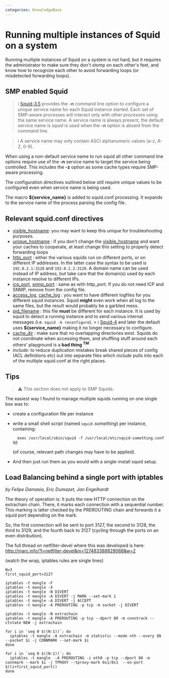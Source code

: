 ```yaml
---
categories: KnowledgeBase
---
```

# Running multiple instances of Squid on a system

Running multiple instances of Squid on a system is not hard, but it
requires the administrator to make sure they don't stomp on each other's
feet, and know how to recognize each other to avoid forwarding loops (or
misdetected forwarding loops).

## SMP enabled Squid

> :information_source:
  [Squid-3.5](/Releases/Squid-3.5)
  provides the **-n** command line option to configure a unique service
  name for each Squid instance started. Each set of SMP-aware processes
  will interact only with other processes using the same service name. A
  service name is always present, the default service name is *squid* is
used when the **-n** option is absent from the command line.

> :information_source:
    A service name may only contain ASCI alphanumeric values (a-z, A-Z,
    0-9).

When using a non-default service name to run squid all other command
line options require use of the **-n** service name to target the
service being controlled. This includes the **-z** option as some cache
types require SMP-aware processing.

The configuration directives outlined below still require unique values
to be configured even when service name is being used.

The macro **${service_name}** is added to squid.conf processing. It
expands to the service name of the process parsing the config file.

## Relevant squid.conf directives

- [visible_hostname](http://www.squid-cache.org/Doc/config/visible_hostname):
    you may want to keep this unique for troubleshooting purposes.
- [unique_hostname](http://www.squid-cache.org/Doc/config/unique_hostname) :
    if you don't change the
    [visible_hostname](http://www.squid-cache.org/Doc/config/visible_hostname)
    and want your caches to cooperate, at least change this setting
    to properly detect forwarding loops
- [http_port](http://www.squid-cache.org/Doc/config/http_port) :
    either the various squids run on different ports, or on
    different IP addresses. In the latter case the syntax to be used
    is `192.0.2.1:3128` and `192.0.2.2:3128`. A domain name can be
    used instead of IP address, but take care that the domain(s)
    used by each instance resolve to different IPs.
- [icp_port](http://www.squid-cache.org/Doc/config/icp_port),
    [snmp_port](http://www.squid-cache.org/Doc/config/snmp_port) :
     same as with http_port. If you do not need ICP and SNMP, remove
    from the config file.
- [access_log](http://www.squid-cache.org/Doc/config/access_log),
    [cache_log](http://www.squid-cache.org/Doc/config/cache_log) :
    you want to have different logfiles for you different squid
    instances. Squid **might** even work when all log to the same
    files, but the result would probably be a garbled mess.
- [pid_filename](http://www.squid-cache.org/Doc/config/pid_filename) :
    this file **must** be different for each instance. It is used by
    squid to detect a running instance and to send various internal
    messages (i.e. `squid -k reconfigure`).
        > :information_source: [Squid-4](/Releases/Squid-4)
            and later the default uses **${service_name}** making it no
            longer necessary to configure.
- [cache_dir](http://www.squid-cache.org/Doc/config/cache_dir) :
    make sure that no overlapping directories exist. Squids do not
    coordinate when accessing them, and shuffling stuff around each
    others' playground is a **bad thing <sup>TM</sup>**
- _include_:
    to reduce duplication mistakes break shared pieces of config
    (ACL definitions etc) out into separate files which
    _include_ pulls
    into each of the multiple squid.conf at the right places.

## Tips

> :warning:
    This section does not apply to SMP Squids.

The easiest way I found to manage multiple squids running on one single
box was to:
- create a configuration file per instance
- write a small shell script (named `squid-`*something*) per instance,
    containing:

        exec /usr/local/sbin/squid -f /usr/local/etc/squid-something.conf $@

    (of course, relevant path changes may have to be applied).
- And then just run them as you would with a single-install squid setup.

## Load Balancing behind a single port with iptables

*by Felipe Damasio, Eric Dumazet, Jan Engelhardt*

The theory of operation is: It puts the new HTTP connection on the
extrachain chain. There, it marks each connection with a sequential
number. This marking is latter checked by the PREROUTING chain and
forwards it a squid port depending on the mark.

So, the first connection will be sent to port 3127, the second to 3128,
the third to 3129, and the fourth back to 3127 (cycling through the
ports on an even distribution).

The full thread on netfilter-devel where this was developed is here:
<http://marc.info/?l=netfilter-devel&m=127483388828088&w=2>

(watch the wrap, iptables rules are single lines)

    N=3
    first_squid_port=3127

    iptables -t mangle -F
    iptables -t mangle -X
    iptables -t mangle -N DIVERT
    iptables -t mangle -A DIVERT -j MARK --set-mark 1
    iptables -t mangle -A DIVERT -j ACCEPT
    iptables -t mangle -A PREROUTING -p tcp -m socket -j DIVERT

    iptables -t mangle -N extrachain
    iptables -t mangle -A PREROUTING -p tcp --dport 80 -m conntrack --ctstate NEW -j extrachain

    for i in `seq 0 $((N-1))`; do
      iptables -t mangle -A extrachain -m statistic --mode nth --every $N --packet $i -j CONNMARK --set-mark $i
    done

    for i in `seq 0 $((N-1))`; do
      iptables -t mangle  -A PREROUTING -i eth0 -p tcp --dport 80 -m connmark --mark $i -j TPROXY --tproxy-mark 0x1/0x1  --on-port $((i+first_squid_port))
    done
```